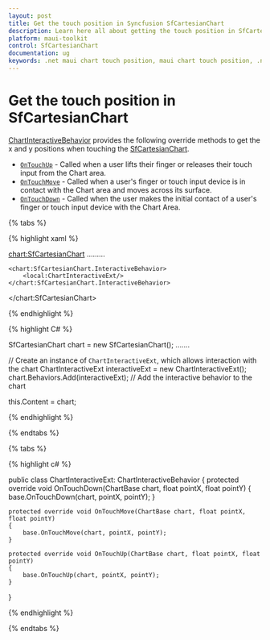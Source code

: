 ```yaml
---
layout: post
title: Get the touch position in Syncfusion SfCartesianChart
description: Learn here all about getting the touch position in SfCartesianChart in Syncfusion.NET MAUI Chart (SfCartesianChart) control.
platform: maui-toolkit
control: SfCartesianChart
documentation: ug
keywords: .net maui chart touch position, maui chart touch position, .net maui chart touch event, sfcartesianchart touch interaction in .net maui, .net maui chart touch gesture, .net maui chart touch behavior.
---
```


# Get the touch position in SfCartesianChart

[ChartInteractiveBehavior](https://help.syncfusion.com/cr/maui-toolkit/Syncfusion.Maui.Toolkit.Charts.ChartInteractiveBehavior.html) provides the following override methods to get the x and y positions when touching the [SfCartesianChart](https://help.syncfusion.com/cr/maui-toolkit/Syncfusion.Maui.Toolkit.Charts.SfCartesianChart.html).

* [`OnTouchUp`](https://help.syncfusion.com/cr/maui-toolkit/Syncfusion.Maui.Toolkit.Charts.ChartBehavior.html#Syncfusion_Maui_Toolkit_Charts_ChartBehavior_OnTouchUp_Syncfusion_Maui_Toolkit_Charts_ChartBase_System_Single_System_Single_) - Called when a user lifts their finger or releases their touch input from the Chart area. 
* [`OnTouchMove`](https://help.syncfusion.com/cr/maui-toolkit/Syncfusion.Maui.Toolkit.Charts.ChartBehavior.html#Syncfusion_Maui_Toolkit_Charts_ChartBehavior_OnTouchMove_Syncfusion_Maui_Toolkit_Charts_ChartBase_System_Single_System_Single_) - Called when a user's finger or touch input device is in contact with the Chart area and moves across its surface.
* [`OnTouchDown`](https://help.syncfusion.com/cr/maui-toolkit/Syncfusion.Maui.Toolkit.Charts.ChartBehavior.html#Syncfusion_Maui_Toolkit_Charts_ChartBehavior_OnTouchDown_Syncfusion_Maui_Toolkit_Charts_ChartBase_System_Single_System_Single_) -  Called when the user makes the initial contact of a user's finger or touch input device with the Chart Area.

{% tabs %}

{% highlight xaml %}

<chart:SfCartesianChart>
    .........

    <chart:SfCartesianChart.InteractiveBehavior>
        <local:ChartInteractiveExt/>
    </chart:SfCartesianChart.InteractiveBehavior>

</chart:SfCartesianChart>

{% endhighlight %}

{% highlight C# %}

SfCartesianChart chart = new SfCartesianChart();
.......
    
// Create an instance of `ChartInteractiveExt`, which allows interaction with the chart
ChartInteractiveExt interactiveExt = new ChartInteractiveExt();
chart.Behaviors.Add(interactiveExt); // Add the interactive behavior to the chart

this.Content = chart;

{% endhighlight %}

{% endtabs %}

{% tabs %}

{% highlight c# %}

public class ChartInteractiveExt: ChartInteractiveBehavior
{
    protected override void OnTouchDown(ChartBase chart, float pointX, float pointY)
    {
        base.OnTouchDown(chart, pointX, pointY);
    }

    protected override void OnTouchMove(ChartBase chart, float pointX, float pointY)
    {
        base.OnTouchMove(chart, pointX, pointY);
    }

    protected override void OnTouchUp(ChartBase chart, float pointX, float pointY)
    {
        base.OnTouchUp(chart, pointX, pointY);
    }
}

{% endhighlight  %}

{% endtabs %}

